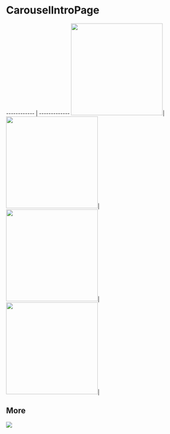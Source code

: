 # CarouselIntroPage

------------ | ------------- 
<img width="250" src="https://github.com/LucioMSP/Xamarin.Forms.Examples/blob/master/CarouselIntroPage/ScreenShots/CarouselIntroPage.gif" />|
<img width="250" src="https://github.com/LucioMSP/Xamarin.Forms.Examples/blob/master/CarouselIntroPage/ScreenShots/ScreenShot01.png"/>| 
<img width="250" src="https://github.com/LucioMSP/Xamarin.Forms.Examples/blob/master/CarouselIntroPage/ScreenShots/ScreenShot02.png"/>| 
<img width="250" src="https://github.com/LucioMSP/Xamarin.Forms.Examples/blob/master/CarouselIntroPage/ScreenShots/ScreenShot03.png"/>| 


## More
<a href="https://snppts.dev/" target="_blank">
<img src="https://camo.githubusercontent.com/b72b502eb8f3df149f75f8a72f7d0f9f35728827/68747470733a2f2f7777772e736e707074732e6465762f696d672f736e707074732d62616467652e6a7067"/>
</a>
